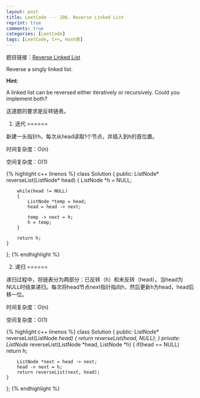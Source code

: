 ```yaml
---
layout: post
title: LeetCode --- 206. Reverse Linked List
reprint: true
comments: true
categories: [LeetCode]
tags: [LeetCode, C++, Hash表]
---
```



题目链接：[Reverse Linked List](https://leetcode.com/problems/reverse-linked-list/ ) 

Reverse a singly linked list. 

**Hint**: 

A linked list can be reversed either iteratively or recursively. Could you implement both? 

这道题的要求是反转链表。

1. 迭代
======

新建一头指针h，每次从head读取1个节点，并插入到h的首位置。

时间复杂度：O(n)

空间复杂度：O(1)

{% highlight c++ linenos %}
class Solution
{
public:
    ListNode* reverseList(ListNode* head)
    {
        ListNode *h = NULL;
        
        while(head != NULL)
        {
            ListNode *temp = head;
            head = head -> next;
            
            temp -> next = h;
            h = temp;
        }
        
        return h;
    }
};
{% endhighlight %}

2. 递归
======

递归过程中，将链表分为两部分：已反转（h）和未反转（head）。当head为NULL时结束递归。每次将head节点next指针指向h，然后更新h为head，head后移一位。

时间复杂度：O(n)

空间复杂度：O(1)

{% highlight c++ linenos %}
class Solution
{
public:
    ListNode* reverseList(ListNode *head)
    {
        return reverseList(head, NULL);
    }
private:
    ListNode* reverseList(ListNode *head, ListNode *h)
    {
        if(head == NULL)
            return h;
        
        ListNode *next = head -> next;
        head -> next = h;
        return reverseList(next, head);
    }
};
{% endhighlight %}
